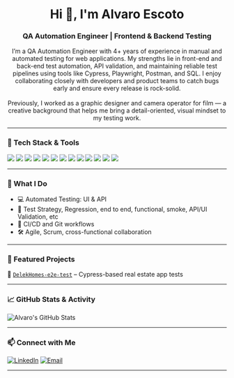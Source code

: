 <h1 align="center">Hi 👋, I'm Alvaro Escoto</h1>
<h3 align="center">QA Automation Engineer | Frontend & Backend Testing</h3>

<p align="center">
I’m a QA Automation Engineer with 4+ years of experience in manual and automated testing for web applications.  
My strengths lie in front-end and back-end test automation, API validation, and maintaining reliable test pipelines using tools like Cypress, Playwright, Postman, and SQL.  
I enjoy collaborating closely with developers and product teams to catch bugs early and ensure every release is rock-solid.  
<br><br>
Previously, I worked as a graphic designer and camera operator for film — a creative background that helps me bring a detail-oriented, visual mindset to my testing work.
</p>


---

### 🚀 Tech Stack & Tools

<p align="left">
  <img src="https://img.shields.io/badge/JavaScript-323330?style=for-the-badge&logo=javascript&logoColor=F7DF1E" />
  <img src="https://img.shields.io/badge/Cypress-17202C?style=for-the-badge&logo=cypress&logoColor=white" />
  <img src="https://img.shields.io/badge/Playwright-45ba63?style=for-the-badge&logo=playwright&logoColor=white" />
  <img src="https://img.shields.io/badge/Postman-F36818?style=for-the-badge&logo=postman&logoColor=white" />
  <img src="https://img.shields.io/badge/Swagger-85EA2D?style=for-the-badge&logo=swagger&logoColor=black" />
  <img src="https://img.shields.io/badge/VsCode-007ACC?style=for-the-badge&logo=visual-studio-code&logoColor=white" />
  <img src="https://img.shields.io/badge/GitHub-181717?style=for-the-badge&logo=github&logoColor=white" />
  <img src="https://img.shields.io/badge/SQL-003B57?style=for-the-badge&logo=postgresql&logoColor=white" />
  <img src="https://img.shields.io/badge/Adminer-527B9B?style=for-the-badge" />
  <img src="https://img.shields.io/badge/Jira-0052CC?style=for-the-badge&logo=jira&logoColor=white" />
  <img src="https://img.shields.io/badge/Zephyr-0094D9?style=for-the-badge&logo=zephyr&logoColor=white" />
  <img src="https://img.shields.io/badge/Qase.io-2D2D2D?style=for-the-badge&logo=data&logoColor=white" />
  <img src="https://img.shields.io/badge/Confluence-172B4D?style=for-the-badge&logo=confluence&logoColor=white" />
</p>

---

### 🧪 What I Do

- 💻 Automated Testing: UI & API
- 🧠 Test Strategy, Regression, end to end, functional, smoke, API/UI Validation, etc
- 🔁 CI/CD and Git workflows
- 🛠 Agile, Scrum, cross-functional collaboration

---

### 📁 Featured Projects

🔹 [`DelekHomes-e2e-test`](https://github.com/alvaroescoto/DelekHomes-e2e-test) – Cypress-based real estate app tests  


---

### 📈 GitHub Stats & Activity

![Alvaro's GitHub Stats](https://github-readme-stats.vercel.app/api?username=alvaroescoto&show_icons=true&count_private=true&include_all_commits=true&theme=github_dark)









---

### 📫 Connect with Me

[![LinkedIn](https://img.shields.io/badge/LinkedIn-Alvaro_Escoto-blue?style=flat&logo=linkedin)](https://linkedin.com/in/alvaroescoto)
[![Email](https://img.shields.io/badge/Email-alvaroedeavila@gmail.com-informational?style=flat)](mailto:alvaroedeavila@gmail.com)


---
